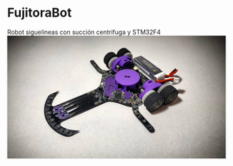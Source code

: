 # FujitoraBot
Robot siguelineas con succión centrifuga y STM32F4
![alt_tag](https://raw.githubusercontent.com/OPRobots/FujitoraBot/master/images/img_01.png)
